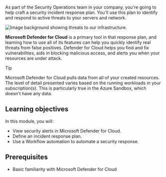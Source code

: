 As part of the Security Operations team in your company, you're going to help craft a security incident response plan. You'll use this plan to identify and respond to active threats to your servers and network.

![Image background showing threats to our infrastructure.](../media/1-intro-logo.png)

**Microsoft Defender for Cloud** is a primary tool in that response plan, and learning how to use all of its features can help you quickly identify real threats from false positives. Defender for Cloud helps you find and fix vulnerabilities, aids in blocking malicious access, and alerts you when your resources are under attack.

> [!TIP]
> Microsoft Defender for Cloud pulls data from all of your created resources. The level of detail presented varies based on the running workloads in your subscription(s). This is particularly true in the Azure Sandbox, which doesn't have any data.

## Learning objectives

In this module, you will:

- View security alerts in Microsoft Defender for Cloud.
- Define an incident response plan.
- Use a Workflow automation to automate a security response.

## Prerequisites

- Basic familiarity with Microsoft Defender for Cloud
